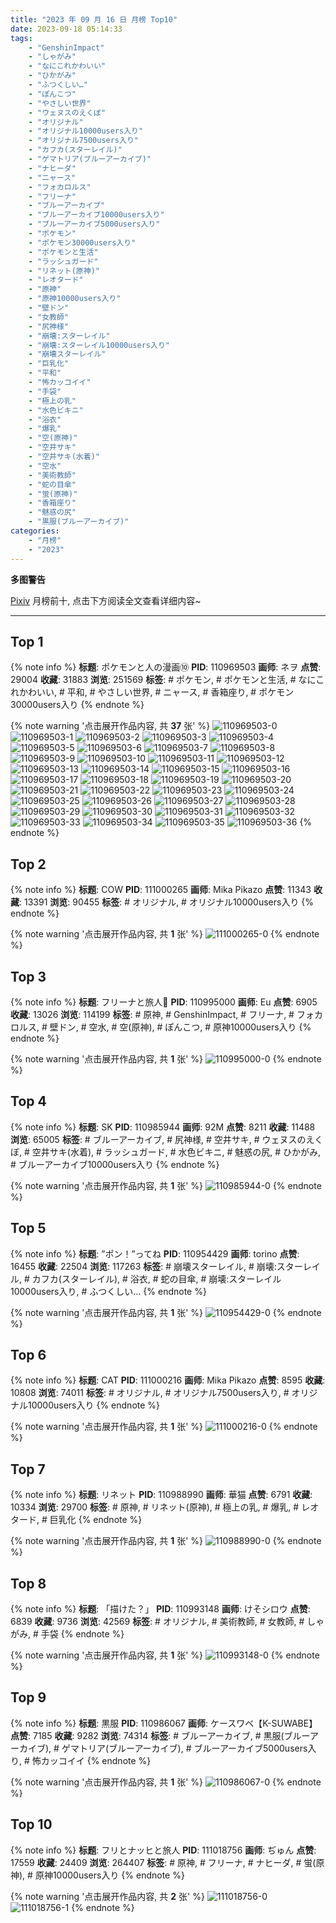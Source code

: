 ```yaml
---
title: "2023 年 09 月 16 日 月榜 Top10"
date: 2023-09-18 05:14:33
tags:
    - "GenshinImpact"
    - "しゃがみ"
    - "なにこれかわいい"
    - "ひかがみ"
    - "ふつくしい…"
    - "ぽんこつ"
    - "やさしい世界"
    - "ウェヌスのえくぼ"
    - "オリジナル"
    - "オリジナル10000users入り"
    - "オリジナル7500users入り"
    - "カフカ(スターレイル)"
    - "ゲマトリア(ブルーアーカイブ)"
    - "ナヒーダ"
    - "ニャース"
    - "フォカロルス"
    - "フリーナ"
    - "ブルーアーカイブ"
    - "ブルーアーカイブ10000users入り"
    - "ブルーアーカイブ5000users入り"
    - "ポケモン"
    - "ポケモン30000users入り"
    - "ポケモンと生活"
    - "ラッシュガード"
    - "リネット(原神)"
    - "レオタード"
    - "原神"
    - "原神10000users入り"
    - "壁ドン"
    - "女教師"
    - "尻神様"
    - "崩壊:スターレイル"
    - "崩壊:スターレイル10000users入り"
    - "崩壊スターレイル"
    - "巨乳化"
    - "平和"
    - "怖カッコイイ"
    - "手袋"
    - "極上の乳"
    - "水色ビキニ"
    - "浴衣"
    - "爆乳"
    - "空(原神)"
    - "空井サキ"
    - "空井サキ(水着)"
    - "空水"
    - "美術教師"
    - "蛇の目傘"
    - "蛍(原神)"
    - "香箱座り"
    - "魅惑の尻"
    - "黒服(ブルーアーカイブ)"
categories:
    - "月榜"
    - "2023"
---
```


<i class="fa fa-triangle-exclamation"></i>**多图警告**<i class="fa fa-triangle-exclamation"></i>

[Pixiv](https://www.pixiv.net/) 月榜前十, 点击下方阅读全文查看详细内容~

<!-- more -->

---

## Top 1

{% note info %}
**标题**: ポケモンと人の漫画⑩
**PID**: 110969503 **画师**: ネヲ
**点赞**: 29004 **收藏**: 31883 **浏览**: 251569
**标签**: # ポケモン, # ポケモンと生活, # なにこれかわいい, # 平和, # やさしい世界, # ニャース, # 香箱座り, # ポケモン30000users入り
{% endnote %}

{% note warning '点击展开作品内容, 共 **37** 张' %}
![110969503-0](https://i.pixiv.re/img-original/img/2023/08/19/14/11/18/110969503_p0.png)
![110969503-1](https://i.pixiv.re/img-original/img/2023/08/19/14/11/18/110969503_p1.png)
![110969503-2](https://i.pixiv.re/img-original/img/2023/08/19/14/11/18/110969503_p2.png)
![110969503-3](https://i.pixiv.re/img-original/img/2023/08/19/14/11/18/110969503_p3.png)
![110969503-4](https://i.pixiv.re/img-original/img/2023/08/19/14/11/18/110969503_p4.png)
![110969503-5](https://i.pixiv.re/img-original/img/2023/08/19/14/11/18/110969503_p5.png)
![110969503-6](https://i.pixiv.re/img-original/img/2023/08/19/14/11/18/110969503_p6.png)
![110969503-7](https://i.pixiv.re/img-original/img/2023/08/19/14/11/18/110969503_p7.png)
![110969503-8](https://i.pixiv.re/img-original/img/2023/08/19/14/11/18/110969503_p8.png)
![110969503-9](https://i.pixiv.re/img-original/img/2023/08/19/14/11/18/110969503_p9.png)
![110969503-10](https://i.pixiv.re/img-original/img/2023/08/19/14/11/18/110969503_p10.png)
![110969503-11](https://i.pixiv.re/img-original/img/2023/08/19/14/11/18/110969503_p11.png)
![110969503-12](https://i.pixiv.re/img-original/img/2023/08/19/14/11/18/110969503_p12.png)
![110969503-13](https://i.pixiv.re/img-original/img/2023/08/19/14/11/18/110969503_p13.png)
![110969503-14](https://i.pixiv.re/img-original/img/2023/08/19/14/11/18/110969503_p14.png)
![110969503-15](https://i.pixiv.re/img-original/img/2023/08/19/14/11/18/110969503_p15.png)
![110969503-16](https://i.pixiv.re/img-original/img/2023/08/19/14/11/18/110969503_p16.png)
![110969503-17](https://i.pixiv.re/img-original/img/2023/08/19/14/11/18/110969503_p17.png)
![110969503-18](https://i.pixiv.re/img-original/img/2023/08/19/14/11/18/110969503_p18.png)
![110969503-19](https://i.pixiv.re/img-original/img/2023/08/19/14/11/18/110969503_p19.png)
![110969503-20](https://i.pixiv.re/img-original/img/2023/08/19/14/11/18/110969503_p20.png)
![110969503-21](https://i.pixiv.re/img-original/img/2023/08/19/14/11/18/110969503_p21.png)
![110969503-22](https://i.pixiv.re/img-original/img/2023/08/19/14/11/18/110969503_p22.png)
![110969503-23](https://i.pixiv.re/img-original/img/2023/08/19/14/11/18/110969503_p23.png)
![110969503-24](https://i.pixiv.re/img-original/img/2023/08/19/14/11/18/110969503_p24.png)
![110969503-25](https://i.pixiv.re/img-original/img/2023/08/19/14/11/18/110969503_p25.png)
![110969503-26](https://i.pixiv.re/img-original/img/2023/08/19/14/11/18/110969503_p26.png)
![110969503-27](https://i.pixiv.re/img-original/img/2023/08/19/14/11/18/110969503_p27.png)
![110969503-28](https://i.pixiv.re/img-original/img/2023/08/19/14/11/18/110969503_p28.png)
![110969503-29](https://i.pixiv.re/img-original/img/2023/08/19/14/11/18/110969503_p29.png)
![110969503-30](https://i.pixiv.re/img-original/img/2023/08/19/14/11/18/110969503_p30.png)
![110969503-31](https://i.pixiv.re/img-original/img/2023/08/19/14/11/18/110969503_p31.png)
![110969503-32](https://i.pixiv.re/img-original/img/2023/08/19/14/11/18/110969503_p32.png)
![110969503-33](https://i.pixiv.re/img-original/img/2023/08/19/14/11/18/110969503_p33.png)
![110969503-34](https://i.pixiv.re/img-original/img/2023/08/19/14/11/18/110969503_p34.png)
![110969503-35](https://i.pixiv.re/img-original/img/2023/08/19/14/11/18/110969503_p35.png)
![110969503-36](https://i.pixiv.re/img-original/img/2023/08/19/14/11/18/110969503_p36.png)
{% endnote %}

## Top 2

{% note info %}
**标题**: COW
**PID**: 111000265 **画师**: Mika Pikazo
**点赞**: 11343 **收藏**: 13391 **浏览**: 90455
**标签**: # オリジナル, # オリジナル10000users入り
{% endnote %}

{% note warning '点击展开作品内容, 共 **1** 张' %}
![111000265-0](https://i.pixiv.re/img-original/img/2023/08/20/13/33/37/111000265_p0.png)
{% endnote %}

## Top 3

{% note info %}
**标题**: フリーナと旅人💢
**PID**: 110995000 **画师**: Eu
**点赞**: 6905 **收藏**: 13026 **浏览**: 114199
**标签**: # 原神, # GenshinImpact, # フリーナ, # フォカロルス, # 壁ドン, # 空水, # 空(原神), # ぽんこつ, # 原神10000users入り
{% endnote %}

{% note warning '点击展开作品内容, 共 **1** 张' %}
![110995000-0](https://i.pixiv.re/img-original/img/2023/08/20/09/03/26/110995000_p0.png)
{% endnote %}

## Top 4

{% note info %}
**标题**: SK
**PID**: 110985944 **画师**: 92M
**点赞**: 8211 **收藏**: 11488 **浏览**: 65005
**标签**: # ブルーアーカイブ, # 尻神様, # 空井サキ, # ウェヌスのえくぼ, # 空井サキ(水着), # ラッシュガード, # 水色ビキニ, # 魅惑の尻, # ひかがみ, # ブルーアーカイブ10000users入り
{% endnote %}

{% note warning '点击展开作品内容, 共 **1** 张' %}
![110985944-0](https://i.pixiv.re/img-original/img/2023/08/20/00/01/00/110985944_p0.png)
{% endnote %}

## Top 5

{% note info %}
**标题**: ”ポン！”ってね
**PID**: 110954429 **画师**: torino
**点赞**: 16455 **收藏**: 22504 **浏览**: 117263
**标签**: # 崩壊スターレイル, # 崩壊:スターレイル, # カフカ(スターレイル), # 浴衣, # 蛇の目傘, # 崩壊:スターレイル10000users入り, # ふつくしい…
{% endnote %}

{% note warning '点击展开作品内容, 共 **1** 张' %}
![110954429-0](https://i.pixiv.re/img-original/img/2023/08/19/00/00/41/110954429_p0.jpg)
{% endnote %}

## Top 6

{% note info %}
**标题**: CAT
**PID**: 111000216 **画师**: Mika Pikazo
**点赞**: 8595 **收藏**: 10808 **浏览**: 74011
**标签**: # オリジナル, # オリジナル7500users入り, # オリジナル10000users入り
{% endnote %}

{% note warning '点击展开作品内容, 共 **1** 张' %}
![111000216-0](https://i.pixiv.re/img-original/img/2023/08/20/13/30/57/111000216_p0.jpg)
{% endnote %}

## Top 7

{% note info %}
**标题**: リネット
**PID**: 110988990 **画师**: 華猫
**点赞**: 6791 **收藏**: 10334 **浏览**: 29700
**标签**: # 原神, # リネット(原神), # 極上の乳, # 爆乳, # レオタード, # 巨乳化
{% endnote %}

{% note warning '点击展开作品内容, 共 **1** 张' %}
![110988990-0](https://i.pixiv.re/img-original/img/2023/08/20/01/27/53/110988990_p0.jpg)
{% endnote %}

## Top 8

{% note info %}
**标题**: 「描けた？」
**PID**: 110993148 **画师**: けそシロウ
**点赞**: 6839 **收藏**: 9736 **浏览**: 42569
**标签**: # オリジナル, # 美術教師, # 女教師, # しゃがみ, # 手袋
{% endnote %}

{% note warning '点击展开作品内容, 共 **1** 张' %}
![110993148-0](https://i.pixiv.re/img-original/img/2023/08/20/06/35/38/110993148_p0.jpg)
{% endnote %}

## Top 9

{% note info %}
**标题**: 黒服
**PID**: 110986067 **画师**: ケースワベ【K-SUWABE】
**点赞**: 7185 **收藏**: 9282 **浏览**: 74314
**标签**: # ブルーアーカイブ, # 黒服(ブルーアーカイブ), # ゲマトリア(ブルーアーカイブ), # ブルーアーカイブ5000users入り, # 怖カッコイイ
{% endnote %}

{% note warning '点击展开作品内容, 共 **1** 张' %}
![110986067-0](https://i.pixiv.re/img-original/img/2023/08/20/00/01/59/110986067_p0.jpg)
{% endnote %}

## Top 10

{% note info %}
**标题**: フリとナッヒと旅人
**PID**: 111018756 **画师**: ぢゅん
**点赞**: 17559 **收藏**: 24409 **浏览**: 264407
**标签**: # 原神, # フリーナ, # ナヒーダ, # 蛍(原神), # 原神10000users入り
{% endnote %}

{% note warning '点击展开作品内容, 共 **2** 张' %}
![111018756-0](https://i.pixiv.re/img-original/img/2023/08/21/00/00/59/111018756_p0.jpg)
![111018756-1](https://i.pixiv.re/img-original/img/2023/08/21/00/00/59/111018756_p1.jpg)
{% endnote %}
